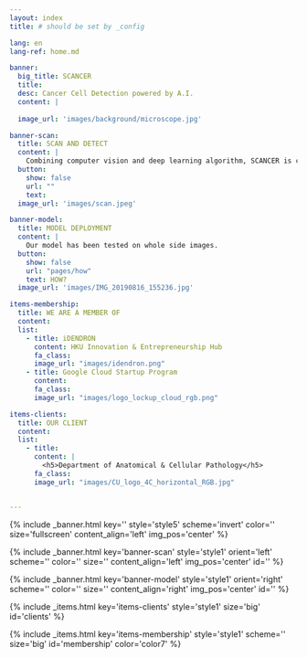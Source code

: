 ```yaml
---
layout: index
title: # should be set by _config

lang: en
lang-ref: home.md

banner:
  big_title: SCANCER
  title: 
  desc: Cancer Cell Detection powered by A.I.
  content: |
    
  image_url: 'images/background/microscope.jpg'

banner-scan:
  title: SCAN AND DETECT
  content: |
    Combining computer vision and deep learning algorithm, SCANCER is capable of detecting and recognising cancer cell in pathology microscopic images.​
  button:
    show: false
    url: ""
    text: 
  image_url: 'images/scan.jpeg'

banner-model:
  title: MODEL DEPLOYMENT
  content: |
    Our model has been tested on whole side images.
  button:
    show: false
    url: "pages/how"
    text: HOW?
  image_url: 'images/IMG_20190816_155236.jpg'

items-membership:
  title: WE ARE A MEMBER OF
  content: 
  list:
    - title: iDENDRON 
      content: HKU Innovation & Entrepreneurship Hub
      fa_class: 
      image_url: "images/idendron.png"
    - title: Google Cloud Startup Program
      content: 
      fa_class:
      image_url: "images/logo_lockup_cloud_rgb.png"

items-clients:
  title: OUR CLIENT
  content: 
  list:
    - title: 
      content: |
        <h5>Department of Anatomical & Cellular Pathology</h5>
      fa_class: 
      image_url: "images/CU_logo_4C_horizontal_RGB.jpg"


---
```

<!-- Welcome Banner -->
{% include _banner.html key='' style='style5' scheme='invert' color='' size='fullscreen' content_align='left' img_pos='center' %}

<!-- Scan and Detect -->
{% include _banner.html key='banner-scan' style='style1' orient='left' scheme='' color='' size='' content_align='left' img_pos='center' id='' %}

<!-- Model Deployment -->
{% include _banner.html key='banner-model' style='style1' orient='right' scheme='' color='' size='' content_align='right' img_pos='center' id='' %}

<!-- clients -->
{% include _items.html key='items-clients' style='style1' size='big' id='clients' %}

<!-- MEMBERSHIP -->
{% include _items.html key='items-membership' style='style1' scheme='' size='big' id='membership' color='color7' %}

